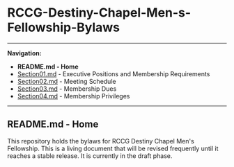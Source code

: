 # RCCG-Destiny-Chapel-Men-s-Fellowship-Bylaws
___________________________________________________________________________________________________________________
**Navigation:**
- **README.md - Home**
- [Section01.md](Section01.md) - Executive Positions and Membership Requirements
- [Section02.md](Section02.md) - Meeting Schedule
- [Section03.md](Section03.md) - Membership Dues
- [Section04.md](Section04.md) - Membership Privileges

___________________________________________________________________________________________________________________
## README.md - Home

This repository holds the bylaws for RCCG Destiny Chapel Men's Fellowship. This is a living document that will be revised frequently until it reaches a stable release.  It is currently in the draft phase.
